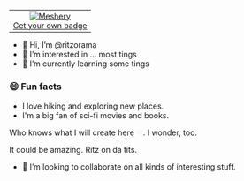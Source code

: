 <table align="right" cellspacing="0" cellpadding="0" border="0"><tr><td align="center">
<a href= "https://badges.layer5.io" >
  <img width="224px" src="https://badges.layer5.io/assets/badges/meshery/meshery.png" alt = "Meshery" />
<br />Get your own badge</a>
</td></tr></table>

- 👋 Hi, I’m @ritzorama
- 👀 I’m interested in ... most tings
- 🌱 I’m currently learning some tings




### 😄 Fun facts

* I love hiking and exploring new places.
* I'm a big fan of sci-fi movies and books.

<!---
ritzorama/ritzorama is a ✨ special ✨ repository because its `README.md` (this file) appears on your GitHub profile.
You can click the Preview link to take a look at your changes.
--->
Who knows what I will create here <img src="help.svg" width="12px" />. I wonder, too.

It could be amazing. Ritz on da tits.

- 💞️ I’m looking to collaborate on all kinds of interesting stuff.
